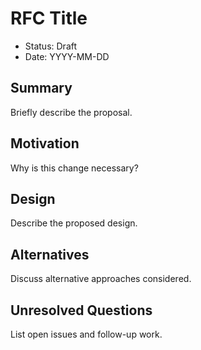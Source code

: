 # RFC Title

- Status: Draft
- Date: YYYY-MM-DD

## Summary
Briefly describe the proposal.

## Motivation
Why is this change necessary?

## Design
Describe the proposed design.

## Alternatives
Discuss alternative approaches considered.

## Unresolved Questions
List open issues and follow-up work.

